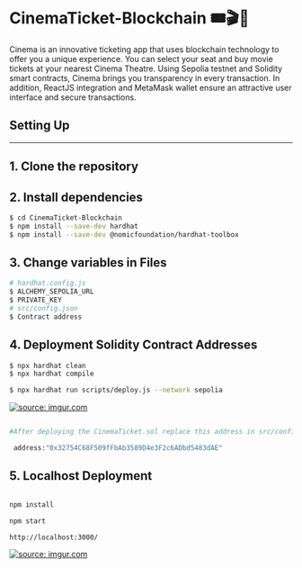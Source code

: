 # CinemaTicket-Blockchain 🎟️🎬🎥

Cinema is an innovative ticketing app that uses blockchain technology to offer you a unique experience. You can select your seat and buy movie tickets at your nearest Cinema Theatre. Using Sepolia testnet and Solidity smart contracts, Cinema brings you transparency in every transaction. In addition, ReactJS integration and MetaMask wallet ensure an attractive user interface and secure transactions.


## Setting Up
---
## 1. Clone the repository

## 2. Install dependencies

```bash
$ cd CinemaTicket-Blockchain
$ npm install --save-dev hardhat
$ npm install --save-dev @nomicfoundation/hardhat-toolbox
```
## 3. Change variables in Files
```bash
# hardhat.config.js
$ ALCHEMY_SEPOLIA_URL
$ PRIVATE_KEY
# src/config.json 
$ Contract address

```
## 4. Deployment Solidity Contract Addresses
```bash
$ npx hardhat clean
$ npx hardhat compile
```
``` bash
$ npx hardhat run scripts/deploy.js --network sepolia
```
<a href="https://imgur.com/5RlrIsi"><img src="https://i.imgur.com/5RlrIsi.gif" title="source: imgur.com" /></a>

``` bash

#After deploying the CinemaTicket.sol replace this address in src/config.json file with the variable:

 address:"0x32754C68F509fFbAb3589D4e3F2c6ADbd5483dAE"


```

## 5. Localhost Deployment

``` bash

npm install 

npm start

http://localhost:3000/

```
<a href="https://imgur.com/JMx4SPR"><img src="https://i.imgur.com/JMx4SPR.gif" title="source: imgur.com" /></a>
























